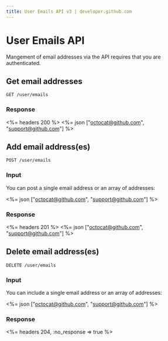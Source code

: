 ```yaml
---
title: User Emails API v3 | developer.github.com
---
```


# User Emails API

Mangement of email addresses via the API requires that you are
authenticated.

## Get email addresses

    GET /user/emails

### Response

<%= headers 200 %>
<%= json ["octocat@github.com", "support@github.com"] %>

## Add email address(es)

    POST /user/emails

### Input

You can post a single email address or an array of addresses:

<%= json ["octocat@github.com", "support@github.com"] %>

### Response

<%= headers 201 %>
<%= json ["octocat@github.com", "support@github.com"] %>

## Delete email address(es)

    DELETE /user/emails

### Input

You can include a single email address or an array of addresses:

<%= json ["octocat@github.com", "support@github.com"] %>

### Response

<%= headers 204, :no_response => true %>

